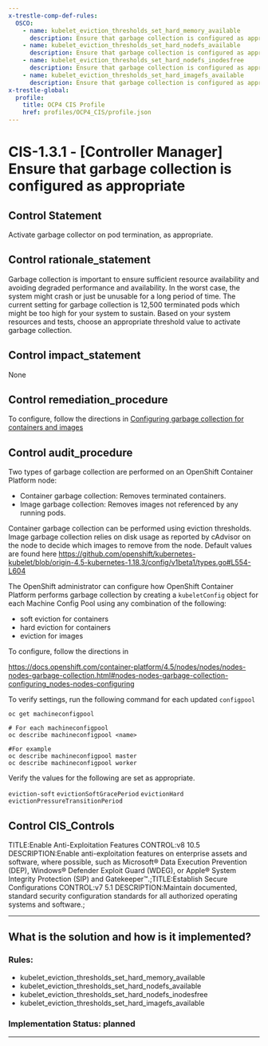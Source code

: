 ```yaml
---
x-trestle-comp-def-rules:
  OSCO:
    - name: kubelet_eviction_thresholds_set_hard_memory_available
      description: Ensure that garbage collection is configured as appropriate
    - name: kubelet_eviction_thresholds_set_hard_nodefs_available
      description: Ensure that garbage collection is configured as appropriate
    - name: kubelet_eviction_thresholds_set_hard_nodefs_inodesfree
      description: Ensure that garbage collection is configured as appropriate
    - name: kubelet_eviction_thresholds_set_hard_imagefs_available
      description: Ensure that garbage collection is configured as appropriate
x-trestle-global:
  profile:
    title: OCP4 CIS Profile
    href: profiles/OCP4_CIS/profile.json
---
```


# CIS-1.3.1 - \[Controller Manager\] Ensure that garbage collection is configured as appropriate

## Control Statement

Activate garbage collector on pod termination, as appropriate.

## Control rationale_statement

Garbage collection is important to ensure sufficient resource availability and avoiding degraded performance and availability. In the worst case, the system might crash or just be unusable for a long period of time. The current setting for garbage collection is 12,500 terminated pods which might be too high for your system to sustain. Based on your system resources and tests, choose an appropriate threshold value to activate garbage collection.

## Control impact_statement

None

## Control remediation_procedure

To configure, follow the directions in [Configuring garbage collection for containers and images](
https://docs.openshift.com/container-platform/4.5/nodes/nodes/nodes-nodes-garbage-collection.html#nodes-nodes-garbage-collection-configuring_nodes-nodes-configuring)

## Control audit_procedure

Two types of garbage collection are performed on an OpenShift Container Platform node: 

- Container garbage collection: Removes terminated containers.
- Image garbage collection: Removes images not referenced by any running pods.

Container garbage collection can be performed using eviction thresholds. Image garbage collection relies on disk usage as reported by cAdvisor on the node to decide which images to remove from the node. Default values are found here https://github.com/openshift/kubernetes-kubelet/blob/origin-4.5-kubernetes-1.18.3/config/v1beta1/types.go#L554-L604

The OpenShift administrator can configure how OpenShift Container Platform performs garbage collection by creating a `kubeletConfig` object for each Machine Config Pool using any combination of the following:

- soft eviction for containers
- hard eviction for containers
- eviction for images

To configure, follow the directions in 

https://docs.openshift.com/container-platform/4.5/nodes/nodes/nodes-nodes-garbage-collection.html#nodes-nodes-garbage-collection-configuring_nodes-nodes-configuring

To verify settings, run the following command for each updated `configpool`

```
oc get machineconfigpool

# For each machineconfigpool
oc describe machineconfigpool <name>

#For example
oc describe machineconfigpool master
oc describe machineconfigpool worker
```

Verify the values for the following are set as appropriate.

`eviction-soft`
`evictionSoftGracePeriod`
`evictionHard`
`evictionPressureTransitionPeriod`

## Control CIS_Controls

TITLE:Enable Anti-Exploitation Features CONTROL:v8 10.5 DESCRIPTION:Enable anti-exploitation features on enterprise assets and software, where possible, such as Microsoft® Data Execution Prevention (DEP), Windows® Defender Exploit Guard (WDEG), or Apple® System Integrity Protection (SIP) and Gatekeeper™.;TITLE:Establish Secure Configurations CONTROL:v7 5.1 DESCRIPTION:Maintain documented, standard security configuration standards for all authorized operating systems and software.;

______________________________________________________________________

## What is the solution and how is it implemented?

<!-- For implementation status enter one of: implemented, partial, planned, alternative, not-applicable -->

<!-- Note that the list of rules under ### Rules: is read-only and changes will not be captured after assembly to JSON -->

<!-- Add control implementation description here for control: CIS-1.3.1 -->

### Rules:

  - kubelet_eviction_thresholds_set_hard_memory_available
  - kubelet_eviction_thresholds_set_hard_nodefs_available
  - kubelet_eviction_thresholds_set_hard_nodefs_inodesfree
  - kubelet_eviction_thresholds_set_hard_imagefs_available

### Implementation Status: planned

______________________________________________________________________

